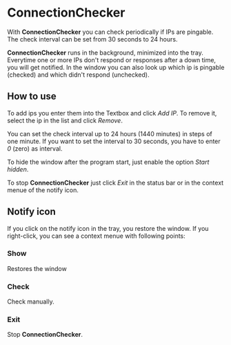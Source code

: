 # ConnectionChecker
With **ConnectionChecker** you can check periodically if IPs are pingable.
The check interval can be set from 30 seconds to 24 hours.

**ConnectionChecker** runs in the background, minimized into the tray.
Everytime one or more IPs don't respond or responses after a down time, you will get notified.
In the window you can also look up which ip is pingable (checked) and which didn't respond (unchecked).

## How to use
To add ips you enter them into the Textbox and click *Add IP*. To remove it, select the ip in the list and click *Remove*.

You can set the check interval up to 24 hours (1440 minutes) in steps of one minute. 
If you want to set the interval to 30 seconds, you have to enter *0* (zero) as interval.

To hide the window after the program start, just enable the option *Start hidden*.

To stop **ConnectionChecker** just click *Exit* in the status bar or in the context menue of the notify icon.

## Notify icon
If you click on the notify icon in the tray, you restore the window. If you right-click, you can see a context menue with following points:

### Show
Restores the window

### Check
Check manually.

### Exit
Stop **ConnectionChecker**.
